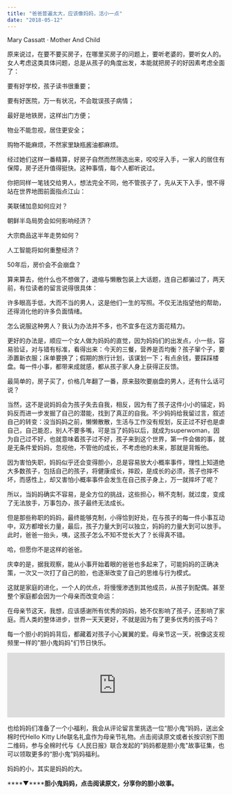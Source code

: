 ```yaml
---
title: "爸爸普遍太大，应该像妈妈，活小一点"
date: "2018-05-12"
---
```


Mary Cassatt · Mother And Child

原来说过，在要不要买房子，在哪里买房子的问题上，要听老婆的，要听女人的。女人考虑这类具体问题，总是从孩子的角度出发，本能就把房子的好因素考虑全面了：

要有好学校，孩子读书很重要；

要有好医院，万一有状况，不会耽误孩子病情；

最好是地铁房，这样出门方便；

物业不能忽视，居住更安全；

购物不能麻烦，不然家里缺瓶酱油都麻烦。

经过她们这样一番精算，好房子自然而然筛选出来，咬咬牙入手，一家人的居住有保障，房子还升值得挺快。这种事情，每个人都听说过。

你把同样一笔钱交给男人，想法完全不同，他不管孩子了，先从天下入手，恨不得站在世界地图前面指点江山：

美联储加息如何应对？

朝鲜半岛局势会如何影响经济？

大宗商品这半年走势如何？

人工智能将如何重整经济？

50年后，房价会不会崩盘？

算来算去，他什么也不想做了，退缩与懒散包装上大话题，连自己都骗过了，两天前，有位读者的留言说得很具体：

许多眼高手低，大而不当的男人，这是他们一生的写照。不仅无法指望他的帮助，还得消化他的许多负面情绪。

怎么说服这种男人？我认为办法并不多，也不宜多在这方面花精力。

更好的办法是，顺应一个女人做为妈妈的直觉，因为妈妈们的出发点，小一些，容易验证，对与错有标准，看得出来：今天的三餐，营养是否均衡？孩子窜个子，要添置新衣服；床单要换了；假期的旅行计划，该谋划一下；有点余钱，要踩踩楼盘。每一件小事，都带来成就感，都从孩子家人身上获得正反馈。

最简单的，房子买了，价格几年翻了一番，原来鼓吹要崩盘的男人，还有什么话可说？

当然，这不是说妈妈会为孩子失去自我，相反，因为有了孩子这件小小的锚定，妈妈反而进一步发掘了自己的潜能，找到了真正的自我。不少妈妈给我留过言，叙述自己的转变：没当妈妈之前，懒懒散散，生活与工作没有规划，反正过不好也是虐自己，自己能忍，别人不要多嘴，可是当了妈妈以后，就成为superwoman，因为自己过不好，也就意味着孩子过不好，孩子来到这个世界，第一件会做的事，就是无条件爱妈妈，忽视他，不管他的成长，不考虑他的未来，那就是背叛他。

因为害怕失职，妈妈似乎还会变得胆小，总是容易放大小概率事件，理性上知道绝大多数孩子，包括自己的孩子，将健康成长，摔跤，是成长的必须，孩子也摔不坏，而感性上，却又害怕小概率事件会发生在自己孩子身上，万一就摔坏了呢？

所以，当妈妈确实不容易，是全方位的挑战，这些担心，稍不克制，就过度，变成了无法放手，万事包办，孩子最终无法成长。

但是那些称职的妈妈，最终能够克制，小得恰到好处，在与孩子的每一件小事互动中，双方都增长力量，最后，孩子力量大到可以独立，妈妈的力量大到可以放手。此时，爸爸一抬头，咦，这孩子怎么不知不觉长大了？长得真不错。

哈，但愿你不是这样的爸爸。

庆幸的是，据我观察，能从小事开始着眼的爸爸也多起来了，可能妈妈的正确决策，一次又一次打了自己的脸，也逐渐改变了自己的思维与行为模式。

这就是家庭的进化，一个人的优点，将慢慢渗透到其他成员，从孩子到配偶。甚至整个家庭都会因为一个母亲而改变命运：

在母亲节这天，我想，应该感谢所有优秀的妈妈，她不仅影响了孩子，还影响了家庭。而人类的整体进步，世界一天天更好，不就是因为有了更多优秀的孩子吗？

每一个胆小的妈妈背后，都藏着对孩子小心翼翼的爱。母亲节这一天，祝像这支视频里一样的"胆小鬼妈妈"们节日快乐。

<iframe class="bp-iframe" width="100%" src="https://v.qq.com/iframe/preview.html?vid=v0650vpbmfj&amp;&amp;&amp;auto=0" frameborder="0" allowfullscreen="true"></iframe>

也给妈妈们准备了一个小福利，我会从评论留言里挑选一位“胆小鬼”妈妈，送出全棉时代Hello Kitty Life联名礼盒作为母亲节礼物。点击阅读原文或者长按识别下图二维码，参与全棉时代与《人民日报》联合发起的"妈妈都是胆小鬼"故事征集，也可以领取更多的“胆小鬼”妈妈福利。

妈妈的小，其实是妈妈的大。

****▼******胆小鬼妈妈，点击阅读原文，分享你的胆小故事。**
